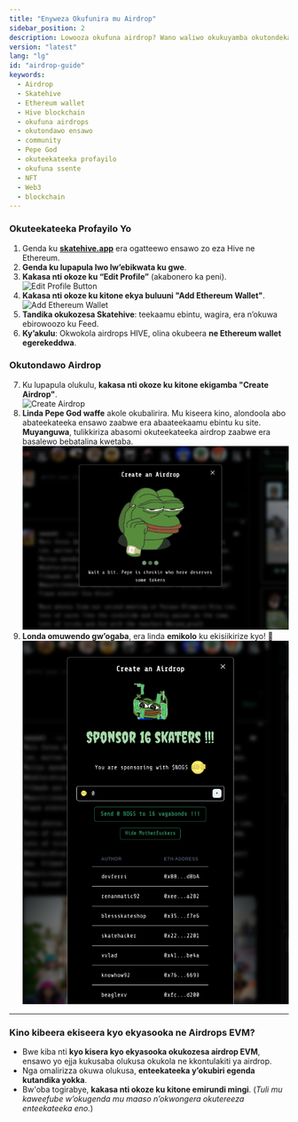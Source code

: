 ```yaml
---
title: "Enyweza Okufunira mu Airdrop"
sidebar_position: 2
description: Lowooza okufuna airdrop? Wano waliwo okukuyamba okutondeka ensawo zo, okutereka Ethereum wallet, era okwetaba mu Skatehive airdrops nga omu ku bannakyewa.
version: "latest"
lang: "lg"
id: "airdrop-guide"
keywords:
  - Airdrop
  - Skatehive
  - Ethereum wallet
  - Hive blockchain
  - okufuna airdrops
  - okutondawo ensawo
  - community
  - Pepe God
  - okuteekateeka profayilo
  - okufuna ssente
  - NFT
  - Web3
  - blockchain
---
```



### Okuteekateeka Profayilo Yo  

1. Genda ku <a href="https://skatehive.app" class="button-link" target="_blank">**skatehive.app**</a> era ogatteewo ensawo zo eza Hive ne Ethereum.  
2. **Genda ku lupapula lwo lw’ebikwata ku gwe**.  
3. **Kakasa nti okoze ku “Edit Profile”** (akabonero ka peni).  
   ![Edit Profile Button](https://i.ibb.co/WHsHz1p/image.png)  
4. **Kakasa nti okoze ku kitone ekya buluuni "Add Ethereum Wallet"**.  
   ![Add Ethereum Wallet](https://i.ibb.co/wwFkNWM/image.png)  
5. **Tandika okukozesa Skatehive**: teekaamu ebintu, wagira, era n’okuwa ebirowoozo ku Feed.  
6. **Ky’akulu**: Okwokola airdrops HIVE, olina okubeera **ne Ethereum wallet egerekeddwa**.  

### Okutondawo Airdrop  

7. Ku lupapula olukulu, **kakasa nti okoze ku kitone ekigamba "Create Airdrop"**.  
   ![Create Airdrop](https://i.ibb.co/zFkwyNn/image.png)  
8. **Linda Pepe God waffe** akole okubalirira. Mu kiseera kino, alondoola abo abateekateeka ensawo zaabwe era abaateekaamu ebintu ku site. **Muyanguwa**, tulikkiriza abasomi okuteekateeka airdrop zaabwe era basalewo bebatalina kwetaba.  
   ![Pepe God](../../../../../src/assets/tuto-airdrop/4.png)  
9. **Londa omuwendo gw’ogaba**, era linda **emikolo** ku ekisiikirize kyo! 🎉  
   ![Airdrop Success](../../../../../src/assets/tuto-airdrop/5.png)  

---  

### Kino kibeera ekiseera kyo ekyasooka ne Airdrops EVM?  

- Bwe kiba nti **kyo kisera kyo ekyasooka okukozesa airdrop EVM**, ensawo yo ejja kukusaba olukusa okukola ne kkontulakiti ya airdrop.  
- Nga omalirizza okuwa olukusa, **enteekateeka y’okubiri egenda kutandika yokka**.  
- Bw'oba togirabye, **kakasa nti okoze ku kitone emirundi mingi**. (*Tuli mu kaweefube w’okugenda mu maaso n’okwongera okutereeza enteekateeka eno.*)  
